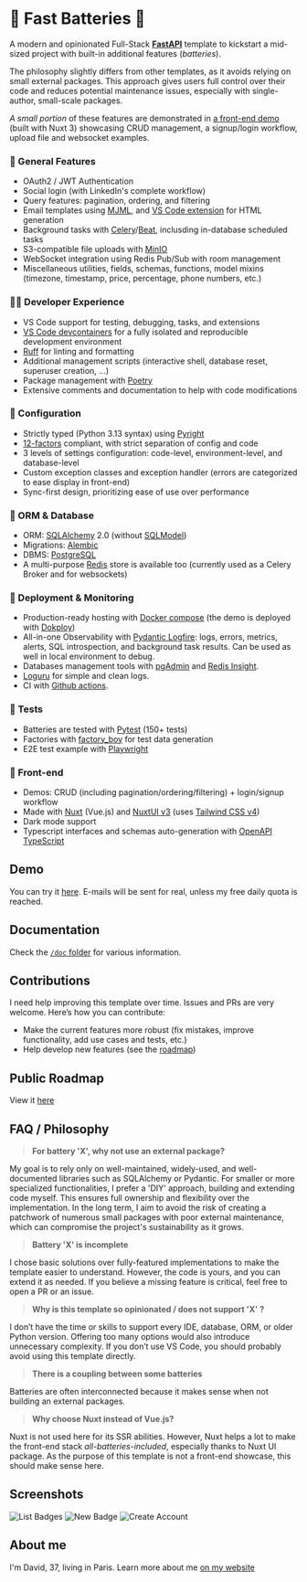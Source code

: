 # 🔋 Fast Batteries 🔋

A modern and opinionated Full-Stack [**FastAPI**](https://fastapi.tiangolo.com/) template to kickstart a mid-sized project with built-in additional features (*batteries*).

The philosophy slightly differs from other templates, as it avoids relying on small external packages. This approach gives users full control over their code and reduces potential maintenance issues, especially with single-author, small-scale packages.

*A small portion* of these features are demonstrated in [a front-end demo](https://fast-batteries.w3lt.org) (built with Nuxt 3) showcasing CRUD management, a signup/login workflow, upload file and websocket examples.

### 🧰 General Features
  - OAuth2 / JWT Authentication
  - Social login (with LinkedIn's complete workflow)
  - Query features: pagination, ordering, and filtering
  - Email templates using [MJML](https://mjml.io/), and [VS Code extension](https://marketplace.visualstudio.com/items?itemName=DanielKnights.vscode-mjml) for HTML generation
  - Background tasks with [Celery](https://docs.celeryq.dev/en/stable/)/[Beat](https://docs.celeryq.dev/en/latest/userguide/periodic-tasks.html), inclusding in-database scheduled tasks
  - S3-compatible file uploads with [MinIO](https://github.com/minio/minio)
  - WebSocket integration using Redis Pub/Sub with room management
  - Miscellaneous utilities, fields, schemas, functions, model mixins (timezone, timestamp, price, percentage, phone numbers, etc.)

### 🧑‍💻 Developer Experience
  - VS Code support for testing, debugging, tasks, and extensions
  - [VS Code devcontainers](https://code.visualstudio.com/docs/devcontainers/containers) for a fully isolated and reproducible development environment
  - [Ruff](https://docs.astral.sh/ruff/) for linting and formatting
  - Additional management scripts (interactive shell, database reset, superuser creation, ...)
  - Package management with [Poetry](https://python-poetry.org/)
  - Extensive comments and documentation to help with code modifications

### 🔧 Configuration
  - Strictly typed (Python 3.13 syntax) using [Pyright](https://github.com/microsoft/pyright)
  - [12-factors](https://12factor.net/) compliant, with strict separation of config and code
  - 3 levels of settings configuration: code-level, environment-level, and database-level
  - Custom exception classes and exception handler (errors are categorized to ease display in front-end)
  - Sync-first design, prioritizing ease of use over performance

### 💾 ORM & Database
  - ORM: [SQLAlchemy](https://www.sqlalchemy.org/) 2.0  (without [SQLModel](https://sqlmodel.tiangolo.com/))
  - Migrations: [Alembic](https://alembic.sqlalchemy.org/)
  - DBMS: [PostgreSQL](https://www.postgresql.org/)
  - A multi-purpose [Redis](https://redis.io/) store is available too (currently used as a Celery Broker and for websockets)

### 🚀 Deployment & Monitoring
  - Production-ready hosting  with [Docker compose](https://docs.docker.com/compose/) (the demo is deployed with [Dokploy](https://docs.dokploy.com/docs/core/docker-compose))
  - All-in-one Observability with [Pydantic Logfire](https://pydantic.dev/logfire): logs, errors, metrics, alerts, SQL introspection, and background task results. Can be used as well in local environment to debug.
  - Databases management tools with [pgAdmin](https://www.pgadmin.org/) and [Redis Insight](https://redis.io/insight/).
  - [Loguru](https://github.com/Delgan/loguru) for simple and clean logs.
  - CI with [Github actions](https://github.com/features/actions).

### 🧪 Tests
  - Batteries are tested with [Pytest](https://pytest.org/) (150+ tests)
  - Factories with [factory_boy](https://factoryboy.readthedocs.io/en/stable/) for test data generation
  - E2E test example with [Playwright](https://playwright.dev/)

### 🎨 Front-end
  - Demos: CRUD (including pagination/ordering/filtering) + login/signup workflow
  - Made with [Nuxt](https://nuxt.com/) (Vue.js) and [NuxtUI v3](https://ui.nuxt.com/) (uses [Tailwind CSS v4](https://tailwindcss.com/))
  - Dark mode support
  - Typescript interfaces and schemas auto-generation with [OpenAPI TypeScript](https://openapi-ts.dev/)

## Demo

You can try it [here](https://fast-batteries.w3lt.org). E-mails will be sent for real, unless my free daily quota is reached.

## Documentation

Check the [`/doc` folder](./doc/) for various information.

## Contributions

I need help improving this template over time. Issues and PRs are very welcome. Here’s how you can contribute:

  - Make the current features more robust (fix mistakes, improve functionality, add use cases and tests, etc.)
  - Help develop new features (see the [roadmap](https://github.com/users/ddahan/projects/1))

## Public Roadmap

View it [here](https://github.com/users/ddahan/projects/1)

## FAQ / Philosophy


> **For battery 'X', why not use an external package?**

My goal is to rely only on well-maintained, widely-used, and well-documented libraries such as SQLAlchemy or Pydantic. For smaller or more specialized functionalities, I prefer a 'DIY' approach, building and extending code myself. This ensures full ownership and flexibility over the implementation. In the long term, I aim to avoid the risk of creating a patchwork of numerous small packages with poor external maintenance, which can compromise the project's sustainability as it grows.

> **Battery 'X' is incomplete**

I chose basic solutions over fully-featured implementations to make the template easier to understand. However, the code is yours, and you can extend it as needed. If you believe a missing feature is critical, feel free to open a PR or an issue.

> **Why is this template so opinionated / does not support 'X' ?**

I don’t have the time or skills to support every IDE, database, ORM, or older Python version. Offering too many options would also introduce unnecessary complexity. If you don’t use VS Code, you should probably avoid using this template directly.

> **There is a coupling between some batteries**

Batteries are often interconnected because it makes sense when not building an external packages.


> **Why choose Nuxt instead of Vue.js?**

Nuxt is not used here for its SSR abilities. However, Nuxt helps a lot to make the front-end stack *all-batteries-included*, especially thanks to Nuxt UI package. As the purpose of this template is not a front-end showcase, this should make sense here.

## Screenshots

![List Badges](./front/public/screenshots/list-badges.png)
![New Badge](./front/public/screenshots/new-badge.png)
![Create Account](./front/public/screenshots/create-account.png)


## About me

I'm David, 37, living in Paris. Learn more about me [on my website](https://david-dahan.com)
